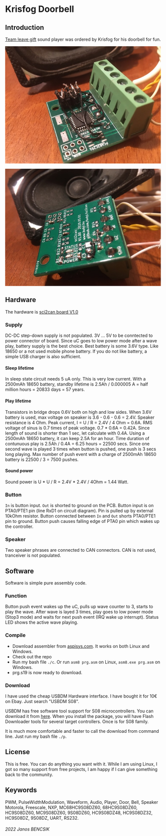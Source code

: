 # Krisfog Doorbell

## Introduction

[Team leave gift](https://github.com/butyi/tlg) sound player was ordered by Krisfog for his doorbell for fun.

![board top](https://github.com/butyi/krisfogdoorbell/blob/main/img1.jpg)

![board buttom](https://github.com/butyi/krisfogdoorbell/blob/main/img2.jpg)

## Hardware

The hardware is [sci2can board V1.0](https://github.com/butyi/sci2can/blob/1777978958673a1c9e5d99a9fa1fe0c1f72ebfce/hw/sci2can_sch.pdf)

### Supply

DC-DC step-down supply is not populated. 
3V ... 5V to be conntected to power connector of board.
Since uC goes to low power mode after a wave play, battery supply is the best choice.
Best battery is some 3.6V type. Like 18650 or a not used mobile phone battery.
If you do not like battery, a simple USB charger is also sufficient.

#### Sleep lifetime

In sleep state circuit needs 5 uA only. This is very low current.
With a 2500mAh 18650 battery, standby lifetime is 2.5Ah / 0.000005 A = half million hours = 20833 days = 57 years.

#### Play lifetime

Transistors in bridge drops 0.6V both on high and low sides.
When 3.6V battery is used, max voltage on speaker is 3.6 - 0.6 - 0.6 = 2.4V.
Speaker resistance is 4 Ohm. Peak current, I = U / R = 2.4V / 4 Ohm = 0.6A.
RMS voltage of sinus is 0.7 times of peak voltage.
0.7 * 0.6A = 0.42A. Since length of sound is shorter than 1 sec, let calculate with 0.4A.
Using a 2500mAh 18650 battery, it can keep 2.5A for an hour.
Time duration of contunuous play is 2.5Ah / 0.4A = 6.25 hours = 22500 secs.
Since one second wave is played 3 times when button is pushed, one push is 3 secs long playing.
Max number of push event with a charge of 2500mAh 18650 battery is 22500 / 3 = 7500 pushes.

#### Sound power

Sound power is U * U / R = 2.4V * 2.4V / 4Ohm = 1.44 Watt.

### Button

`In` is button input. `Out` is shorted to ground on the PCB.
Button input is on PTA0/PTE1 pin (line RxD1 on circuit diagram). 
Pin is pulled up by external 10kOhm resistor.
Button connected between `In` and `Out` shorts PTA0/PTE1 pin to ground.
Button push causes falling edge of PTA0 pin which wakes up the controller.

### Speaker

Two speaker phrases are connected to CAN connectors. CAN is not used, tranceiver is not populated.

## Software

Software is simple pure assembly code.

### Function

Button push event wakes up the uC, pulls up wave counter to 3, starts to play the wave.
After wave is layed 3 times, play goes to low power mode (Stop3 mode) and waits for next push event (IRQ wake up interrupt).
Status LED shows the active wave playing.

### Compile

- Download assembler from [aspisys.com](http://www.aspisys.com/asm8.htm).
  It works on both Linux and Windows.
- Check out the repo
- Run my bash file `./c`.
  Or run `asm8 prg.asm` on Linux, `asm8.exe prg.asm` on Windows.
- prg.s19 is now ready to download.

### Download

I have used the cheap USBDM Hardware interface. I have bought it for 10€ on Ebay.
Just search "USBDM S08".

USBDM has free software tool support for S08 microcontrollers.
You can download it from [here](https://sourceforge.net/projects/usbdm/).
When you install the package, you will have Flash Downloader tools for several
target controllers. Once is for S08 family.

It is much more comfortable and faster to call the download from command line.
Just run my bash file `./p`.

## License

This is free. You can do anything you want with it.
While I am using Linux, I got so many support from free projects,
I am happy if I can give something back to the community.

## Keywords

PWM, PulseWidthModulation, Waveform, Audio, Player, Door, Bell, Speaker
Motorola, Freescale, NXP, MC68HC9S08DZ60, 68HC9S08DZ60, HC9S08DZ60, MC9S08DZ60,
9S08DZ60, HC9S08DZ48, HC9S08DZ32, HC9S08DZ, 9S08DZ, UART, RS232.

###### 2022 Janos BENCSIK


